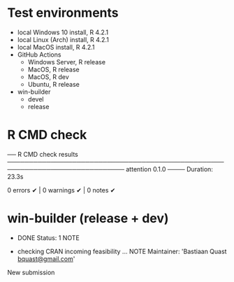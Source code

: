 # Test environments

- local Windows 10 install, R 4.2.1
- local Linux (Arch) install, R 4.2.1
- local MacOS install, R 4.2.1
- GitHub Actions
   - Windows Server, R release
   - MacOS, R release
   - MacOS, R dev
   - Ubuntu, R release
- win-builder
   - devel
   - release


# R CMD check
   
── R CMD check results ───────────────────────────────────────────────────────────────────────────── attention 0.1.0 ────
Duration: 23.3s

0 errors ✔ | 0 warnings ✔ | 0 notes ✔


# win-builder (release + dev)

* DONE
Status: 1 NOTE

* checking CRAN incoming feasibility ... NOTE
Maintainer: 'Bastiaan Quast <bquast@gmail.com>'

New submission
